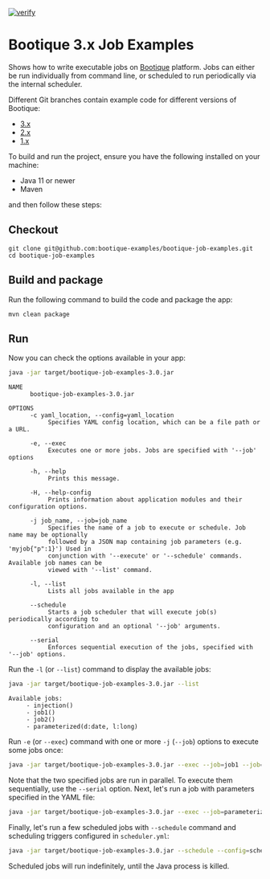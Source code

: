 [![verify](https://github.com/bootique-examples/bootique-job-examples/actions/workflows/verify.yml/badge.svg)](https://github.com/bootique-examples/bootique-job-examples/actions/workflows/verify.yml)

# Bootique 3.x Job Examples

Shows how to write executable jobs on [Bootique](http://bootique.io) platform. Jobs can either be run individually from command line, 
or scheduled to run periodically via the internal scheduler.

Different Git branches contain example code for different versions of Bootique:

* [3.x](https://github.com/bootique-examples/bootique-job-examples/tree/3.x)
* [2.x](https://github.com/bootique-examples/bootique-job-examples/tree/2.x)
* [1.x](https://github.com/bootique-examples/bootique-job-examples/tree/1.x)

To build and run the project, ensure you have the following installed on your machine:

* Java 11 or newer
* Maven

and then follow these steps:

## Checkout
```
git clone git@github.com:bootique-examples/bootique-job-examples.git
cd bootique-job-examples
```

## Build and package

Run the following command to build the code and package the app:
```
mvn clean package
```

## Run

Now you can check the options available in your app:

```bash
java -jar target/bootique-job-examples-3.0.jar
```

```
NAME
      bootique-job-examples-3.0.jar

OPTIONS
      -c yaml_location, --config=yaml_location
           Specifies YAML config location, which can be a file path or a URL.

      -e, --exec
           Executes one or more jobs. Jobs are specified with '--job' options

      -h, --help
           Prints this message.

      -H, --help-config
           Prints information about application modules and their configuration options.

      -j job_name, --job=job_name
           Specifies the name of a job to execute or schedule. Job name may be optionally
           followed by a JSON map containing job parameters (e.g. 'myjob{"p":1}') Used in
           conjunction with '--execute' or '--schedule' commands. Available job names can be
           viewed with '--list' command.

      -l, --list
           Lists all jobs available in the app

      --schedule
           Starts a job scheduler that will execute job(s) periodically according to
           configuration and an optional '--job' arguments.

      --serial
           Enforces sequential execution of the jobs, specified with '--job' options.
```

Run the `-l` (or `--list`) command to display the available jobs:

```bash
java -jar target/bootique-job-examples-3.0.jar --list
```

```
Available jobs:
     - injection()
     - job1()
     - job2()
     - parameterized(d:date, l:long)
```

Run `-e` (or `--exec`) command with one or more `-j` (`--job`) options to execute some jobs once:

```bash
java -jar target/bootique-job-examples-3.0.jar --exec --job=job1 --job=job2
```

Note that the two specified jobs are run in parallel. To execute them sequentially, use the `--serial` option. Next,
let's run a job with parameters specified in the YAML file:

```bash
java -jar target/bootique-job-examples-3.0.jar --exec --job=parameterized --config=params.yml
```
Finally, let's run a few scheduled jobs with `--schedule` command and scheduling triggers configured in `scheduler.yml`:
```bash
java -jar target/bootique-job-examples-3.0.jar --schedule --config=scheduler.yml
```
Scheduled jobs will run indefinitely, until the Java process is killed. 